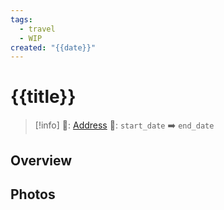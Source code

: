 ```yaml
---
tags:
  - travel
  - WIP
created: "{{date}}"
---
```


# {{title}}

> [!info]
>📌: [Address]()
>📅: `start_date` ➡️ `end_date`

## Overview



## Photos
